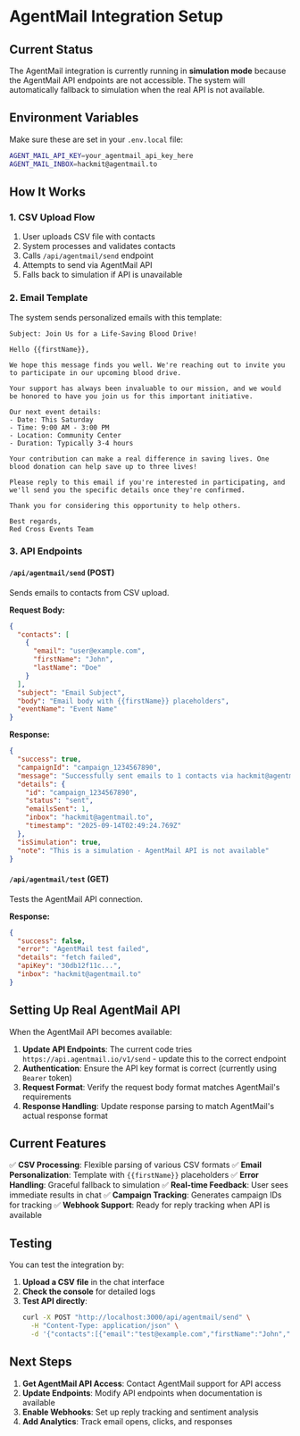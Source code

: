 # AgentMail Integration Setup

## Current Status
The AgentMail integration is currently running in **simulation mode** because the AgentMail API endpoints are not accessible. The system will automatically fallback to simulation when the real API is not available.

## Environment Variables
Make sure these are set in your `.env.local` file:

```bash
AGENT_MAIL_API_KEY=your_agentmail_api_key_here
AGENT_MAIL_INBOX=hackmit@agentmail.to
```

## How It Works

### 1. CSV Upload Flow
1. User uploads CSV file with contacts
2. System processes and validates contacts
3. Calls `/api/agentmail/send` endpoint
4. Attempts to send via AgentMail API
5. Falls back to simulation if API is unavailable

### 2. Email Template
The system sends personalized emails with this template:

```
Subject: Join Us for a Life-Saving Blood Drive!

Hello {{firstName}},

We hope this message finds you well. We're reaching out to invite you to participate in our upcoming blood drive.

Your support has always been invaluable to our mission, and we would be honored to have you join us for this important initiative.

Our next event details:
- Date: This Saturday
- Time: 9:00 AM - 3:00 PM
- Location: Community Center
- Duration: Typically 3-4 hours

Your contribution can make a real difference in saving lives. One blood donation can help save up to three lives!

Please reply to this email if you're interested in participating, and we'll send you the specific details once they're confirmed.

Thank you for considering this opportunity to help others.

Best regards,
Red Cross Events Team
```

### 3. API Endpoints

#### `/api/agentmail/send` (POST)
Sends emails to contacts from CSV upload.

**Request Body:**
```json
{
  "contacts": [
    {
      "email": "user@example.com",
      "firstName": "John",
      "lastName": "Doe"
    }
  ],
  "subject": "Email Subject",
  "body": "Email body with {{firstName}} placeholders",
  "eventName": "Event Name"
}
```

**Response:**
```json
{
  "success": true,
  "campaignId": "campaign_1234567890",
  "message": "Successfully sent emails to 1 contacts via hackmit@agentmail.to",
  "details": {
    "id": "campaign_1234567890",
    "status": "sent",
    "emailsSent": 1,
    "inbox": "hackmit@agentmail.to",
    "timestamp": "2025-09-14T02:49:24.769Z"
  },
  "isSimulation": true,
  "note": "This is a simulation - AgentMail API is not available"
}
```

#### `/api/agentmail/test` (GET)
Tests the AgentMail API connection.

**Response:**
```json
{
  "success": false,
  "error": "AgentMail test failed",
  "details": "fetch failed",
  "apiKey": "30db12f11c...",
  "inbox": "hackmit@agentmail.to"
}
```

## Setting Up Real AgentMail API

When the AgentMail API becomes available:

1. **Update API Endpoints**: The current code tries `https://api.agentmail.io/v1/send` - update this to the correct endpoint
2. **Authentication**: Ensure the API key format is correct (currently using `Bearer` token)
3. **Request Format**: Verify the request body format matches AgentMail's requirements
4. **Response Handling**: Update response parsing to match AgentMail's actual response format

## Current Features

✅ **CSV Processing**: Flexible parsing of various CSV formats
✅ **Email Personalization**: Template with `{{firstName}}` placeholders
✅ **Error Handling**: Graceful fallback to simulation
✅ **Real-time Feedback**: User sees immediate results in chat
✅ **Campaign Tracking**: Generates campaign IDs for tracking
✅ **Webhook Support**: Ready for reply tracking when API is available

## Testing

You can test the integration by:

1. **Upload a CSV file** in the chat interface
2. **Check the console** for detailed logs
3. **Test API directly**:
   ```bash
   curl -X POST "http://localhost:3000/api/agentmail/send" \
     -H "Content-Type: application/json" \
     -d '{"contacts":[{"email":"test@example.com","firstName":"John","lastName":"Doe"}],"subject":"Test","body":"Hello {{firstName}}","eventName":"Test"}'
   ```

## Next Steps

1. **Get AgentMail API Access**: Contact AgentMail support for API access
2. **Update Endpoints**: Modify API endpoints when documentation is available
3. **Enable Webhooks**: Set up reply tracking and sentiment analysis
4. **Add Analytics**: Track email opens, clicks, and responses
